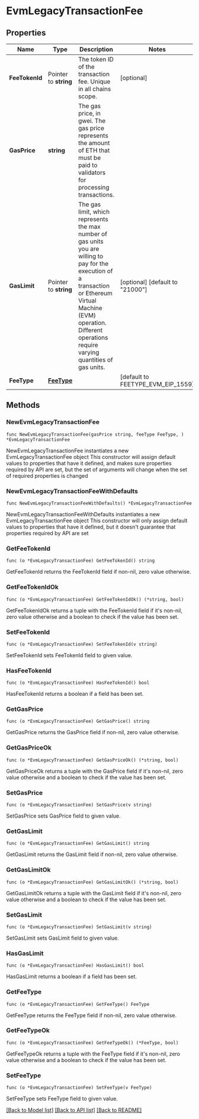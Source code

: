 # EvmLegacyTransactionFee

## Properties

Name | Type | Description | Notes
------------ | ------------- | ------------- | -------------
**FeeTokenId** | Pointer to **string** | The token ID of the transaction fee. Unique in all chains scope. | [optional] 
**GasPrice** | **string** | The gas price, in gwei. The gas price represents the amount of ETH that must be paid to validators for processing transactions. | 
**GasLimit** | Pointer to **string** | The gas limit, which represents the max number of gas units you are willing to pay for the execution of a transaction or Ethereum Virtual Machine (EVM) operation. Different operations require varying quantities of gas units. | [optional] [default to "21000"]
**FeeType** | [**FeeType**](FeeType.md) |  | [default to FEETYPE_EVM_EIP_1559]

## Methods

### NewEvmLegacyTransactionFee

`func NewEvmLegacyTransactionFee(gasPrice string, feeType FeeType, ) *EvmLegacyTransactionFee`

NewEvmLegacyTransactionFee instantiates a new EvmLegacyTransactionFee object
This constructor will assign default values to properties that have it defined,
and makes sure properties required by API are set, but the set of arguments
will change when the set of required properties is changed

### NewEvmLegacyTransactionFeeWithDefaults

`func NewEvmLegacyTransactionFeeWithDefaults() *EvmLegacyTransactionFee`

NewEvmLegacyTransactionFeeWithDefaults instantiates a new EvmLegacyTransactionFee object
This constructor will only assign default values to properties that have it defined,
but it doesn't guarantee that properties required by API are set

### GetFeeTokenId

`func (o *EvmLegacyTransactionFee) GetFeeTokenId() string`

GetFeeTokenId returns the FeeTokenId field if non-nil, zero value otherwise.

### GetFeeTokenIdOk

`func (o *EvmLegacyTransactionFee) GetFeeTokenIdOk() (*string, bool)`

GetFeeTokenIdOk returns a tuple with the FeeTokenId field if it's non-nil, zero value otherwise
and a boolean to check if the value has been set.

### SetFeeTokenId

`func (o *EvmLegacyTransactionFee) SetFeeTokenId(v string)`

SetFeeTokenId sets FeeTokenId field to given value.

### HasFeeTokenId

`func (o *EvmLegacyTransactionFee) HasFeeTokenId() bool`

HasFeeTokenId returns a boolean if a field has been set.

### GetGasPrice

`func (o *EvmLegacyTransactionFee) GetGasPrice() string`

GetGasPrice returns the GasPrice field if non-nil, zero value otherwise.

### GetGasPriceOk

`func (o *EvmLegacyTransactionFee) GetGasPriceOk() (*string, bool)`

GetGasPriceOk returns a tuple with the GasPrice field if it's non-nil, zero value otherwise
and a boolean to check if the value has been set.

### SetGasPrice

`func (o *EvmLegacyTransactionFee) SetGasPrice(v string)`

SetGasPrice sets GasPrice field to given value.


### GetGasLimit

`func (o *EvmLegacyTransactionFee) GetGasLimit() string`

GetGasLimit returns the GasLimit field if non-nil, zero value otherwise.

### GetGasLimitOk

`func (o *EvmLegacyTransactionFee) GetGasLimitOk() (*string, bool)`

GetGasLimitOk returns a tuple with the GasLimit field if it's non-nil, zero value otherwise
and a boolean to check if the value has been set.

### SetGasLimit

`func (o *EvmLegacyTransactionFee) SetGasLimit(v string)`

SetGasLimit sets GasLimit field to given value.

### HasGasLimit

`func (o *EvmLegacyTransactionFee) HasGasLimit() bool`

HasGasLimit returns a boolean if a field has been set.

### GetFeeType

`func (o *EvmLegacyTransactionFee) GetFeeType() FeeType`

GetFeeType returns the FeeType field if non-nil, zero value otherwise.

### GetFeeTypeOk

`func (o *EvmLegacyTransactionFee) GetFeeTypeOk() (*FeeType, bool)`

GetFeeTypeOk returns a tuple with the FeeType field if it's non-nil, zero value otherwise
and a boolean to check if the value has been set.

### SetFeeType

`func (o *EvmLegacyTransactionFee) SetFeeType(v FeeType)`

SetFeeType sets FeeType field to given value.



[[Back to Model list]](../README.md#documentation-for-models) [[Back to API list]](../README.md#documentation-for-api-endpoints) [[Back to README]](../README.md)


